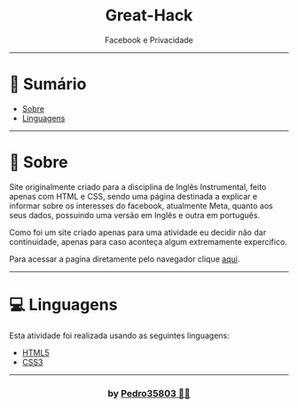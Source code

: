 # <h1 align="center">Great-Hack</h1>

<!--<p align="center">
  <a src="https://github.com/Pedro35803/Site-Sobre-GMT">
    <img src="https://img.shields.io/badge/version-1.0.0-blue.svg?cacheSeconds=2592000" alt="Version 1.0.0"/>
  </a>
  
  <img src="https://img.shields.io/static/v1?label=PRs&message=welcome&color=7159c1&labelColor=000000" alt="PRs welcome!"/>
  
  <a href="https://github.com/Pedro35803/LICENSE">
    <img alt="License: MIT" src="https://img.shields.io/badge/License-MIT-yellow.svg" target="_blank"/>
  </a>
</p>-->

<p align="center">Facebook e Privacidade</p>

---
# 📌 Sumário
* [Sobre](#Sobre)
* [Linguagens](#linguagens)
<!--* [Licença](#Licença)-->

---
<a id="Sobre"></a>
# 🔖 Sobre
<p>
 Site originalmente criado para a disciplina de Inglês Instrumental, feito apenas com HTML e CSS, sendo uma página destinada a explicar e informar sobre os interesses do facebook, atualmente Meta, quanto aos seus dados, possuindo uma versão em Inglês e outra em português.
</p>
<p>
   Como foi um site criado apenas para uma atividade eu decidir não dar continuidade, apenas para caso aconteça algum extremamente expercifico.
</p>
<p>
  Para acessar a pagina diretamente pelo navegador clique <a href="https://pedro35803.github.io/Great-Hack/index.html" target="_blank">aqui</a>.
</p>

---
<a id="linguagens"></a>
# 💻 Linguagens
Esta atividade foi realizada usando as seguintes linguagens:


* [HTML5](https://developer.mozilla.org/pt-BR/docs/Web/HTML)
* [CSS3](https://developer.mozilla.org/pt-BR/docs/Web/CSS)
<!--* [JavaScript](https://www.javascript.com/)-->

---

<!--
<a id="Licença"></a>
# 📕 Licença

<p align="center">
  Lançado em <b>11 de Setembro de 2019 <a href="https://github.com/Pedro35803/">📕 License</a></b>
</p>

Este projeto está sob a [MIT license](https://github.com/Pedro35803/). -->

### <h3 align="center"> by [Pedro35803 👨‍💻](https://github.com/Pedro35803) </h3>

